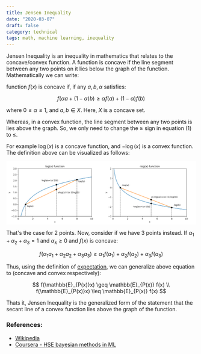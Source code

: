 ```yaml
---
title: Jensen Inequality
date: "2020-03-07"
draft: false
category: technical
tags: math, machine learning, inequality
---
```


Jensen Inequality is an inequality in mathematics that relates to the concave/convex function. A function is concave if the line segment between any two points on it lies below the graph of the function. Mathematically we can write:

function $f(x)$ is concave if, if any $a,b,\alpha$ satisfies:

$$
   f(\alpha a+(1-\alpha)b) \geq \alpha f(a) + (1-\alpha) f(b) \tag{1}
$$

where $0 \leq \alpha \leq 1$, and $a,b \in X$. Here, $X$ is a concave set.

Whereas, in a convex function, the line segment between any two points is lies above the graph. So, we only need to change the $\geq$ sign in equation $(1)$ to $\leq$.

For example $\log(x)$ is a concave function, and $-\log(x)$ is a convex function. The definition above can be visualized as follows:

<div style="display: flex; justify-content: center;">
    <img src="/images/post-images/jensen-inequality/log_funct.png" style="width: 50%; height: auto;" />
    <img src="/images/post-images/jensen-inequality/min_log_funct.png" style="width: 50%; height: auto;" />
</div>

That's the case for 2 points. Now, consider if we have 3 points instead. If $\alpha_1+\alpha_2+\alpha_3 = 1$ and $\alpha_k \geq 0$ and $f(x)$ is concave:

$$
   f(\alpha_1 a_1+\alpha_2 a_2+\alpha_3 a_3) \geq \alpha_1 f(a_1)+\alpha_2 f(a_2)+\alpha_3 f(a_3)
$$

Thus, using the definition of [expectation](https://en.wikipedia.org/wiki/Expected_value), we can generalize above equation to (concave and convex respectively):

$$
f(\mathbb{E}_{P(x)}x) \geq \mathbb{E}_{P(x)} f(x) \\
f(\mathbb{E}_{P(x)}x) \leq \mathbb{E}_{P(x)} f(x)
$$

Thats it, Jensen Inequality is the generalized form of the statement that the secant line of a convex function lies above the graph of the function.

### References:

- [Wikipedia](https://en.wikipedia.org/wiki/Jensen%27s_inequality)
- [Coursera - HSE bayesian methods in ML](https://www.coursera.org/learn/bayesian-methods-in-machine-learning/home/welcome)
